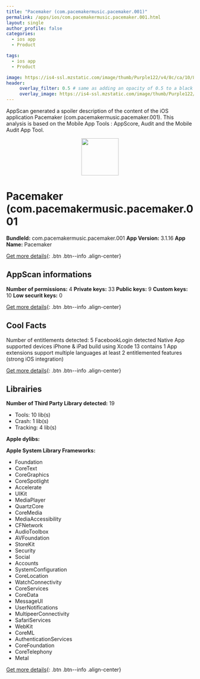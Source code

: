```yaml
---
title: "Pacemaker (com.pacemakermusic.pacemaker.001)"
permalink: /apps/ios/com.pacemakermusic.pacemaker.001.html
layout: single
author_profile: false
categories: 
  - ios app 
  - Product 

tags: 
  - ios app 
  - Product 

image: https://is4-ssl.mzstatic.com/image/thumb/Purple122/v4/8c/ca/10/8cca104d-7043-91f6-a72b-189c4fca55b4/AppIcon-1x_U007emarketing-0-7-0-85-220.png/512x512bb.jpg
header: 
     overlay_filter: 0.5 # same as adding an opacity of 0.5 to a black background
     overlay_image: https://is4-ssl.mzstatic.com/image/thumb/Purple122/v4/8c/ca/10/8cca104d-7043-91f6-a72b-189c4fca55b4/AppIcon-1x_U007emarketing-0-7-0-85-220.png/512x512bb.jpg
---
```

AppScan generated a spoiler description of the content of the iOS application Pacemaker (com.pacemakermusic.pacemaker.001). This analysis is based on the Mobile App Tools : AppScore, Audit and the Mobile Audit App Tool.

  
  
<div style="text-align: center;"><img src="https://is4-ssl.mzstatic.com/image/thumb/Purple122/v4/8c/ca/10/8cca104d-7043-91f6-a72b-189c4fca55b4/AppIcon-1x_U007emarketing-0-7-0-85-220.png/512x512bb.jpg" width="100" height="100"></div>  
  
# Pacemaker (com.pacemakermusic.pacemaker.001

**BundleId:** com.pacemakermusic.pacemaker.001
**App Version:** 3.1.16
**App Name:** Pacemaker


[Get more details](/pricing.html){: .btn .btn--info .align-center}  
  
## AppScan informations 

**Number of permissions:** 4
**Private keys:** 33
**Public keys:** 9
**Custom keys:** 10
**Low securit keys:** 0
  
[Get more details](/pricing.html){: .btn .btn--info .align-center}

## Cool Facts

Number of entitlements detected: 5
FacebookLogin detected
Native App
supported devices iPhone & iPad
build using Xcode 13
contains 1 App extensions
support multiple languages
at least 2 entitlemented features (strong iOS integration)
  
[Get more details](/pricing.html){: .btn .btn--info .align-center}

## Librairies 
**Number of Third Party Library detected:** 19
- Tools: 10 lib(s)
- Crash: 1 lib(s)
- Tracking: 4 lib(s)

**Apple dylibs:**


**Apple System Library Frameworks:**
- Foundation
- CoreText
- CoreGraphics
- CoreSpotlight
- Accelerate
- UIKit
- MediaPlayer
- QuartzCore
- CoreMedia
- MediaAccessibility
- CFNetwork
- AudioToolbox
- AVFoundation
- StoreKit
- Security
- Social
- Accounts
- SystemConfiguration
- CoreLocation
- WatchConnectivity
- CoreServices
- CoreData
- MessageUI
- UserNotifications
- MultipeerConnectivity
- SafariServices
- WebKit
- CoreML
- AuthenticationServices
- CoreFoundation
- CoreTelephony
- Metal


  
[Get more details](/pricing.html){: .btn .btn--info .align-center}

